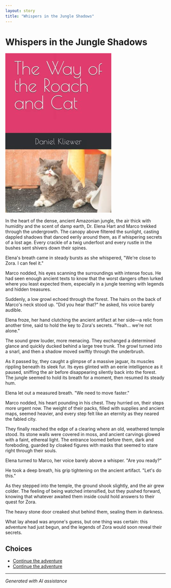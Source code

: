 ```yaml
---
layout: story
title: "Whispers in the Jungle Shadows"
---
```


# Whispers in the Jungle Shadows

![Whispers in the Jungle Shadows](/input_images/B0BHLH14NQ.01._SCLZZZZZZZ_SX500_.jpg)

In the heart of the dense, ancient Amazonian jungle, the air thick with humidity and the scent of damp earth, Dr. Elena Hart and Marco trekked through the undergrowth. The canopy above filtered the sunlight, casting dappled shadows that danced eerily around them, as if whispering secrets of a lost age. Every crackle of a twig underfoot and every rustle in the bushes sent shivers down their spines.

Elena's breath came in steady bursts as she whispered, "We're close to Zora. I can feel it."

Marco nodded, his eyes scanning the surroundings with intense focus. He had seen enough ancient texts to know that the worst dangers often lurked where you least expected them, especially in a jungle teeming with legends and hidden treasures.

Suddenly, a low growl echoed through the forest. The hairs on the back of Marco's neck stood up. "Did you hear that?" he asked, his voice barely audible.

Elena froze, her hand clutching the ancient artifact at her side—a relic from another time, said to hold the key to Zora's secrets. "Yeah... we're not alone."

The sound grew louder, more menacing. They exchanged a determined glance and quickly ducked behind a large tree trunk. The growl turned into a snarl, and then a shadow moved swiftly through the underbrush.

As it passed by, they caught a glimpse of a massive jaguar, its muscles rippling beneath its sleek fur. Its eyes glinted with an eerie intelligence as it paused, sniffing the air before disappearing silently back into the forest. The jungle seemed to hold its breath for a moment, then resumed its steady hum.

Elena let out a measured breath. "We need to move faster."

Marco nodded, his heart pounding in his chest. They hurried on, their steps more urgent now. The weight of their packs, filled with supplies and ancient maps, seemed heavier, and every step felt like an eternity as they neared the fabled city.

They finally reached the edge of a clearing where an old, weathered temple stood. Its stone walls were covered in moss, and ancient carvings glowed with a faint, ethereal light. The entrance loomed before them, dark and foreboding, guarded by cloaked figures with masks that seemed to stare right through their souls.

Elena turned to Marco, her voice barely above a whisper. "Are you ready?"

He took a deep breath, his grip tightening on the ancient artifact. "Let's do this."

As they stepped into the temple, the ground shook slightly, and the air grew colder. The feeling of being watched intensified, but they pushed forward, knowing that whatever awaited them inside could hold answers to their quest for Zora.

The heavy stone door creaked shut behind them, sealing them in darkness.

What lay ahead was anyone's guess, but one thing was certain: this adventure had just begun, and the legends of Zora would soon reveal their secrets.


## Choices

* [Continue the adventure](/stories/books%20003/)
* [Continue the adventure](/stories/463437008_8751402828287409_6880135836708144342_n/)


---
*Generated with AI assistance*
